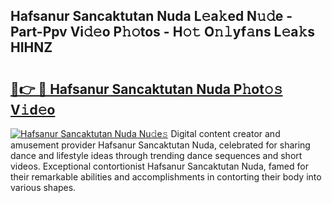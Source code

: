 ## Hafsanur Sancaktutan Nuda L𝚎a𝚔ed N𝚞𝚍e - Part-Ppv Vi𝚍𝚎o P𝚑𝚘tos - H𝚘𝚝 O𝚗𝚕yf𝚊ns L𝚎a𝚔s HIHNZ

# <h2><a href="http://kfdpve.oniu.top/?m=Hafsanur+Sancaktutan+Nuda">🔗👉 🔴 Hafsanur Sancaktutan Nuda P𝚑ot𝚘𝚜 V𝚒d𝚎o</a></h2>

[![Hafsanur Sancaktutan Nuda Nu𝚍e𝚜](https://i.imgur.com/0qMVB7G.gif)](http://kfdpve.oniu.top/?m=Hafsanur+Sancaktutan+Nuda)
Digital content creator and amusement provider Hafsanur Sancaktutan Nuda, celebrated for sharing dance and lifestyle ideas through trending dance sequences and short videos. Exceptional contortionist Hafsanur Sancaktutan Nuda, famed for their remarkable abilities and accomplishments in contorting their body into various shapes.  
